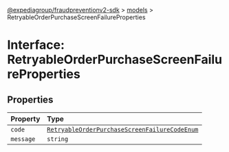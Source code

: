[@expediagroup/fraudpreventionv2-sdk](../../index.md) > [models](../index.md) > RetryableOrderPurchaseScreenFailureProperties

# Interface: RetryableOrderPurchaseScreenFailureProperties

## Properties

| Property  | Type                                                                                                                       |
| :-------- | :------------------------------------------------------------------------------------------------------------------------- |
| `code`    | [`RetryableOrderPurchaseScreenFailureCodeEnum`](../type-aliases/type-alias.RetryableOrderPurchaseScreenFailureCodeEnum.md) |
| `message` | `string`                                                                                                                   |
